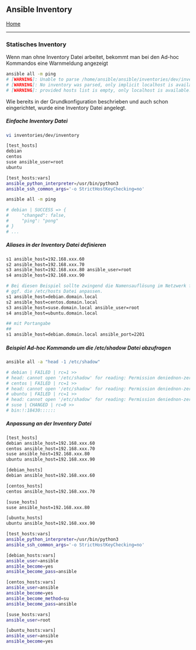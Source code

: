 ## Ansible Inventory

[Home](../README.md)

---

### Statisches Inventory
Wenn man ohne Inventory Datei arbeitet, bekommt man bei den Ad-hoc Kommandos eine Warnmeldung angezeigt
```bash
ansible all -m ping
# [WARNING]: Unable to parse /home/ansible/ansible/inventories/dev/inventory as an inventory source
# [WARNING]: No inventory was parsed, only implicit localhost is available
# [WARNING]: provided hosts list is empty, only localhost is available. Note that the implicit localhost does not match 'all'
```
Wie bereits in der Grundkonfiguration beschrieben und auch schon eingerichtet, wurde eine Inventory Datei angelegt.

##### Einfache Inventory Datei
```bash
vi inventories/dev/inventory

[test_hosts]
debian
centos
suse ansible_user=root
ubuntu

[test_hosts:vars]
ansible_python_interpreter=/usr/bin/python3 
ansible_ssh_common_args='-o StrictHostKeyChecking=no'
```

```bash
ansible all -m ping

# debian | SUCCESS => {
#     "changed": false,
#     "ping": "pong"
# }
# ...
```

##### Aliases in der Inventory Datei definieren 
```bash
s1 ansible_host=192.168.xxx.60
s2 ansible_host=192.168.xxx.70
s3 ansible_host=192.168.xxx.80 ansible_user=root
s4 ansible_host=192.168.xxx.90

# Bei diesen Beispiel sollte zwingend die Namensauflösung im Netzwerk funktionieren
# ggf. die /etc/hosts Datei anpassen.
s1 ansible_host=debian.domain.local
s2 ansible_host=centos.domain.local
s3 ansible_host=suse.domain.local ansible_user=root
s4 ansible_host=ubuntu.domain.local

## mit Portangabe
##
s1 ansible_host=debian.domain.local ansible_port=2201
```

##### Beispiel Ad-hoc Kommando um die /etc/shadow Datei abzufragen
```bash
ansible all -a "head -1 /etc/shadow"

# debian | FAILED | rc=1 >>
# head: cannot open '/etc/shadow' for reading: Permission deniednon-zero return code
# centos | FAILED | rc=1 >>
# head: cannot open '/etc/shadow' for reading: Permission deniednon-zero return code
# ubuntu | FAILED | rc=1 >>
# head: cannot open '/etc/shadow' for reading: Permission deniednon-zero return code
# suse | CHANGED | rc=0 >>
# bin:!:18430::::::
```

##### Anpassung an der Inventory Datei
```bash
[test_hosts]
debian ansible_host=192.168.xxx.60
centos ansible_host=192.168.xxx.70
suse ansible_host=192.168.xxx.80
ubuntu ansible_host=192.168.xxx.90

[debian_hosts]
debian ansible_host=192.168.xxx.60

[centos_hosts]
centos ansible_host=192.168.xxx.70

[suse_hosts]
suse ansible_host=192.168.xxx.80

[ubuntu_hosts]
ubuntu ansible_host=192.168.xxx.90

[test_hosts:vars]
ansible_python_interpreter=/usr/bin/python3
ansible_ssh_common_args='-o StrictHostKeyChecking=no'

[debian_hosts:vars]
ansible_user=ansible
ansible_become=yes
ansible_become_pass=ansible

[centos_hosts:vars]
ansible_user=ansible
ansible_become=yes
ansible_become_method=su
ansible_become_pass=ansible

[suse_hosts:vars]
ansible_user=root

[ubuntu_hosts:vars]
ansible_user=ansible
ansible_become=yes
```

